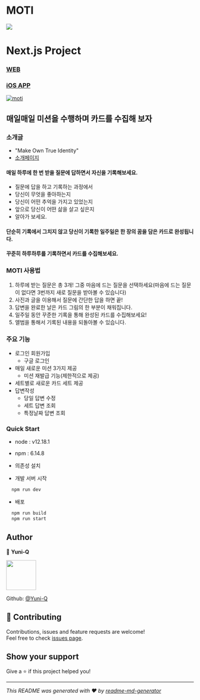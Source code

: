 # MOTI

<p>
  <img src="https://img.shields.io/badge/version-1.0.0-blue.svg?cacheSeconds=2592000" />
</p>

# Next.js Project

### [WEB](https://yuni-q.herokuapp.com/)
### [iOS APP](https://apps.apple.com/kr/app/moti/id1496912171)

[![moti](https://img.youtube.com/vi/m91rLvwMmXo/0.jpg)](https://www.youtube.com/watch?v=m91rLvwMmXo)

## 매일매일 미션을 수행하며 카드를 수집해 보자

### 소개글

- "Make Own True Identity"
- [소개페이지](https://his-0203.github.io/)

#### 매일 하루에 한 번 받을 질문에 답하면서 자신을 기록해보세요.

- 질문에 답을 하고 기록하는 과정에서
- 당신이 무엇을 좋아하는지
- 당신이 어떤 추억을 가지고 있었는지
- 앞으로 당신이 어떤 삶을 살고 싶은지
- 알아가 보세요.

#### 단순히 기록에서 그치지 않고 당신이 기록한 일주일은 한 장의 꿈을 담은 카드로 완성됩니다.

#### 꾸준히 하루하루를 기록하면서 카드를 수집해보세요.

### MOTI 사용법

1. 하루에 받는 질문은 총 3개! 그중 마음에 드는 질문을 선택하세요(마음에 드는 질문이 없다면 3번까지 새로 질문을 받아볼 수 있습니다)
2. 사진과 글을 이용해서 질문에 간단한 답을 하면 끝!
3. 답변을 완료한 날은 카드 그림의 한 부분이 채워집니다.
4. 일주일 동안 꾸준한 기록을 통해 완성된 카드를 수집해보세요!
5. 앨범을 통해서 기록된 내용을 되돌아볼 수 있습니다.

### 주요 기능

- 로그인 회원가입
  - 구글 로그인
- 매일 새로운 미션 3가지 제공
  - 미션 재발급 기능(제한적으로 제공)
- 세트별로 새로운 카드 세트 제공
- 답변작성
  - 당일 답변 수정
  - 세트 답변 조회
  - 특정날짜 답변 조회

### Quick Start

- node : v12.18.1
- npm : 6.14.8

- 의존성 설치

- 개발 서버 시작

```sh
  npm run dev
```

- 배포

```sh
  npm run build
  npm run start
```

## Author

👤 **Yuni-Q**

<img src="https://avatars0.githubusercontent.com/u/18049757?s=460&v=4" width=80/>

Github: [@Yuni-Q](https://github.com/Yuni-Q)

## 🤝 Contributing

Contributions, issues and feature requests are welcome!<br />Feel free to check [issues page](https://github.com/mash-up-kr/Ahobsu-Node-Backend/issues).

## Show your support

Give a ⭐️ if this project helped you!

---

_This README was generated with ❤️ by [readme-md-generator](https://github.com/kefranabg/readme-md-generator)_
